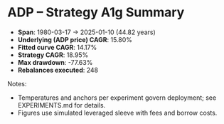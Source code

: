 # ADP – Strategy A1g Summary

- **Span**: 1980-03-17 → 2025-01-10 (44.82 years)
- **Underlying (ADP price) CAGR**: 15.80%
- **Fitted curve CAGR**: 14.17%
- **Strategy CAGR**: 18.95%
- **Max drawdown**: -77.63%
- **Rebalances executed**: 248

Notes:

- Temperatures and anchors per experiment govern deployment; see EXPERIMENTS.md for details.
- Figures use simulated leveraged sleeve with fees and borrow costs.
